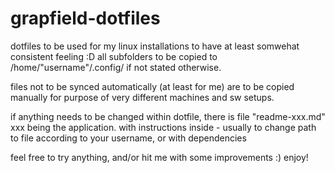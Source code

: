 # grapfield-dotfiles

dotfiles to be used for my linux installations to have at least somwehat consistent feeling :D all subfolders to be copied to /home/"username"/.config/ if not stated otherwise. 

files not to be synced automatically (at least for me) are to be copied manually for purpose of very different machines and sw setups.


if anything needs to be changed within dotfile, there is file "readme-xxx.md"  xxx being the application. with instructions inside - usually to change path to file according to your username, or with dependencies

feel free to try anything, and/or hit me with some improvements :) enjoy!
